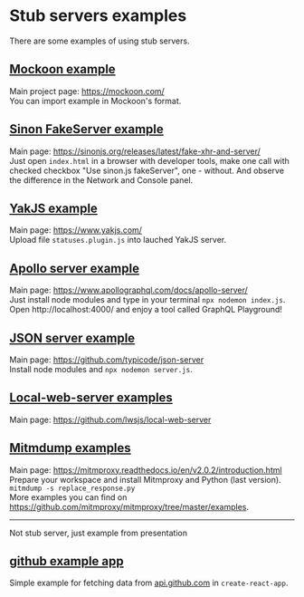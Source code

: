 # Stub servers examples

There are some examples of using stub servers.

## [Mockoon example](https://github.com/Feyweyter/stub-servers/tree/master/Mockoon)  
Main project page: https://mockoon.com/  
You can import example in Mockoon's format.


## [Sinon FakeServer example](https://github.com/Feyweyter/stub-servers/tree/master/Sinon%20FakeServer)
Main page: https://sinonjs.org/releases/latest/fake-xhr-and-server/   
Just open ```index.html``` in a browser with developer tools, make one call with checked checkbox "Use sinon.js fakeServer", one - without.
And observe the difference in the Network and Console panel.


## [YakJS example](https://github.com/Feyweyter/stub-servers/tree/master/YakJS)  
Main page: https://www.yakjs.com/  
Upload file ```statuses.plugin.js``` into lauched YakJS server.


## [Apollo server example](https://github.com/Feyweyter/stub-servers/tree/master/graphql-apollo-server)
Main page: https://www.apollographql.com/docs/apollo-server/  
Just install node modules and type in your terminal ```npx nodemon index.js```. Open http://localhost:4000/ and enjoy a tool called GraphQL Playground!


## [JSON server example](https://github.com/Feyweyter/stub-servers/tree/master/json-server)
Main page: https://github.com/typicode/json-server  
Install node modules and ```npx nodemon server.js```.

## [Local-web-server examples](https://github.com/Feyweyter/stub-servers/tree/master/local-web-server)
Main page: https://github.com/lwsjs/local-web-server

## [Mitmdump examples](https://github.com/Feyweyter/stub-servers/tree/master/mitmdump-examples)
Main page: https://mitmproxy.readthedocs.io/en/v2.0.2/introduction.html  
Prepare your workspace and install Mitmproxy and Python (last version).  
```mitmdump -s replace_response.py```  
More examples you can find on https://github.com/mitmproxy/mitmproxy/tree/master/examples.  


___


Not stub server, just example from presentation  
## [github example app](https://github.com/Feyweyter/stub-servers/tree/master/github-app)  
Simple example for fetching data from [api.github.com](api.github.com) in ```create-react-app```.

